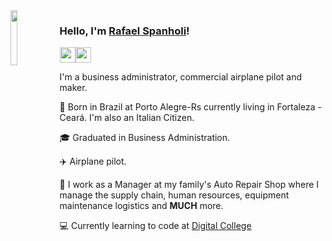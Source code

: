 <img src="https://c.tenor.com/90SEF-Ptnx8AAAAM/hello-hey.gif" width="15%" align=left>

### Hello, I'm [Rafael Spanholi](https://www.linkedin.com/in/pedro-rafael-ervedosa-spanholi-06ab8014a/)! 

<a href="https://www.linkedin.com/in/pedro-rafael-ervedosa-spanholi-06ab8014a/"><img src="https://img.shields.io/badge/linkedin-%230077B5.svg?&style=for-the-badge&logo=linkedin&logoColor=white" height=25></a><a href="https://gitlab.com/rafaelles"><img src="https://encrypted-tbn0.gstatic.com/images?q=tbn:ANd9GcQFmAmjkktMlm6wTg9Xl1hI1hiGAK9y717L93T57w0J&s" height=25></a>
  
I'm a business administrator, commercial airplane pilot and maker.

 📍 Born in Brazil at Porto Alegre-Rs currently living in Fortaleza - Ceará. I'm also an Italian Citizen.
 
 🎓 Graduated in Business Administration.
 
 ✈️ Airplane pilot. 
 
 🚗 I work as a Manager at my family's Auto Repair Shop where I manage the supply chain, human resources, equipment maintenance logistics and **MUCH** more.
 
 :computer:	Currently learning to code at [Digital College](https://digitalcollege.com.br/)